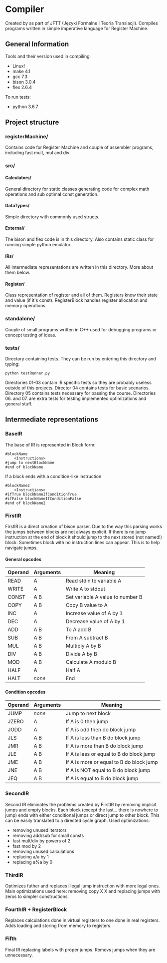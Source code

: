 # Compiler
Created by as part of JFTT (J&#281;zyki Formalne i Teoria Translacji). Compiles programs written in simple imperative language for Register Machine.

## General Information
Tools and their version used in compiling:
* Linux!
* make 4.1
* gcc 7.3
* bison 3.0.4
* flex 2.6.4

To run tests:
* python 3.6.7

## Project structure
### registerMachine/
Contains code for Register Machine and couple of assembler programs, including fast mult, mul and div.
### src/
#### Calculators/ 
General directory for static classes generating code for complex math operations and sub optimal const generation.
#### DataTypes/
Simple directory with commonly used structs.
#### External/
The bison and flex code is in this directory. Also contains static class for running simple python emulator.
#### IRs/
All intermediate representations are written in this directory. More about them below.
#### Register/
Class representation of register and all of them. Registers know their state and value (if it's const). RegisterBlock handles register allocation and memory operations. 
### standalone/
Couple of small programs written in C++ used for debugging programs or concept testing of ideas.
### tests/
Directory containing tests. They can be run by entering this directory and typing:
```
python testRunner.py
```
Directories 01-03 contain IR specific tests so they are probably useless outside of this projects. Director 04 contains tests for basic scenarios. Directory 05 contains tests necessary for passing the course. Directories 06. and 07. are extra tests for testing implemented optimizations and general stuff.

##  Intermediate representations
### BaseIR
The base of IR is represented in Block form:
```
#blockName
    <Instructions>
#jump to nextBlockName
#end of blockName
```
If a block ends with a condition-like instruction:
```
#blockName2
    <Instructions>
#ifTrue blockNameIfConditionTrue
#ifFalse blockNameIfConditionFalse
#end of blockName2
```

### FirstIR
FirstIR is a direct creation of bison parser. Due to the way this parsing works the jumps between blocks are not always explicit. If there is no jump instruction at the end of block it should jump to the next stored (not named!) block.
Sometimes block with no instruction lines can appear. This is to help navigate jumps.

#### General opcodes
| Operand   | Arguments | Meaning                                       |
| ---       | ---       | ---                                           |
| READ      | A         | Read stdin to variable A                      |
| WRITE     | A         | Write A to stdout                             |
| CONST     | A B       | Set variable A value to number B              |
| COPY      | A B       | Copy B value to A                             |
| INC       | A         | Increase value of A by 1                      |
| DEC       | A         | Decrease value of A by 1                      |
| ADD       | A B       | To A add B                                    |
| SUB       | A B       | From A subtract B                             |
| MUL       | A B       | Multiply A by B                               |
| DIV       | A B       | Divide A by B                                 |
| MOD       | A B       | Calculate A modulo B                          |
| HALF      | A         | Half A                                        |
| HALT      | _none_    | End                                           |

#### Condition opcodes
| Operand   | Arguments | Meaning                                       |
| ---       | ---       | ---                                           |
| JUMP      | _none_    | Jump to next block                            |
| JZERO     | A         | If A is 0 then jump                           |
| JODD      | A         | If A is odd then do block jump                |
| JLS       | A B       | If A is less than B do block jump             |
| JMR       | A B       | If A is more than B do block jump             |
| JLE       | A B       | If A is less or equal to B do block jump      |
| JME       | A B       | If A is more or equal to B do block jump      |
| JNE       | A B       | If A is NOT equal to B do block jump          |
| JEQ       | A B       | If A is equal to B do block jump              |

### SecondIR
Second IR eliminates the problems created by FirstIR by removing implicit jumps and empty blocks.
Each block (except the last... there is nowhere to jump) ends with either conditional jumps or direct jump to other block.
This can be easily translated to a directed cycle graph.
Used optimizations:
* removing unused iterators
* removing add/sub for small consts
* fast mult/div by powers of 2
* fast mod by 2
* removing unused calculations
* replacing a/a by 1
* replacing a%a by 0

### ThirdIR
Optimizes futher and replaces illegal jump instruction with more legal ones. Main optimizations used here: removing copy X X and replacing jumps with zeros to simpler constructions.

### FourthIR + RegisterBlock
Replaces calculations done in virtual registers to one done in real registers.
Adds loading and storing from memory to registers.


### Fifth
Final IR replacing labels with proper jumps. Removs jumps when they are unnecessary.
